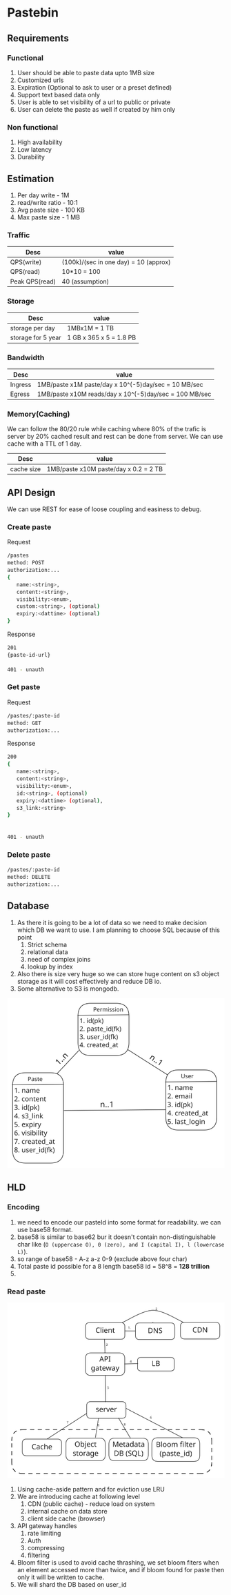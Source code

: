 # Pastebin

## Requirements

### Functional

1. User should be able to paste data upto 1MB size
2. Customized urls
3. Expiration (Optional to ask to user or a preset defined)
4. Support text based data only
5. User is able to set visibility of a url to public or private
6. User can delete the paste as well if created by him only

### Non functional

1. High availability
2. Low latency
3. Durability

## Estimation

1. Per day write - 1M
2. read/write ratio - 10:1
3. Avg paste size - 100 KB
4. Max paste size - 1 MB

### Traffic

| Desc           | value                                 |
| -------------- | ------------------------------------- |
| QPS(write)     | (100k)/(sec in one day) = 10 (approx) |
| QPS(read)      | 10\*10 = 100                          |
| Peak QPS(read) | 40 (assumption)                       |

### Storage

| Desc               | value                   |
| ------------------ | ----------------------- |
| storage per day    | 1MBx1M = 1 TB           |
| storage for 5 year | 1 GB x 365 x 5 = 1.8 PB |

### Bandwidth

| Desc    | value                                                  |
| ------- | ------------------------------------------------------ |
| Ingress | 1MB/paste x1M paste/day x 10^(-5)day/sec = 10 MB/sec   |
| Egress  | 1MB/paste x10M reads/day x 10^(-5)day/sec = 100 MB/sec |

### Memory(Caching)

We can follow the 80/20 rule while caching where 80% of the trafic is server by 20% cached result and rest can be done from server. We can use cache with a TTL of 1 day.

| Desc       | value                                 |
| ---------- | ------------------------------------- |
| cache size | 1MB/paste x10M paste/day x 0.2 = 2 TB |

## API Design

We can use REST for ease of loose coupling and easiness to debug.

### Create paste

Request

```sh
/pastes
method: POST
authorization:...
{
   name:<string>,
   content:<string>,
   visibility:<enum>,
   custom:<string>, (optional)
   expiry:<dattime> (optional)
}
```

Response

```sh
201
{paste-id-url}

401 - unauth
```

### Get paste

Request

```sh
/pastes/:paste-id
method: GET
authorization:...
```

Response

```sh
200
{
   name:<string>,
   content:<string>,
   visibility:<enum>,
   id:<string>, (optional)
   expiry:<dattime> (optional),
   s3_link:<string>
}


401 - unauth
```

### Delete paste

```sh
/pastes/:paste-id
method: DELETE
authorization:...
```

## Database

1. As there it is going to be a lot of data so we need to make decision which DB we want to use. I am planning to choose SQL because of this point
   1. Strict schema
   2. relational data
   3. need of complex joins
   4. lookup by index
2. Also there is size very huge so we can store huge content on s3 object storage as it will cost effectively and reduce DB io.
3. Some alternative to S3 is mongodb.

<p align="center">
   <img src="./images/pastebin/schema-design.svg"/>
</p>

## HLD

### Encoding

1. we need to encode our pasteId into some format for readability. we can use base58 format.
2. base58 is similar to base62 bur it doesn't contain non-distinguishable char like (`O (uppercase O), 0 (zero), and I (capital I), l (lowercase L)`).
3. so range of base58 - A-z a-z 0-9 (exclude above four char)
4. Total paste id possible for a 8 length base58 id = 58^8 = **128 trillion**
5.

### Read paste

<p align="center">
   <img src="./images/pastebin/read.svg"/>
</p>

1. Using cache-aside pattern and for eviction use LRU
2. We are introducing cache at following level
   1. CDN (public cache) - reduce load on system
   2. internal cache on data store
   3. client side cache (browser)
3. API gateway handles
   1. rate limiting
   2. Auth
   3. compressing
   4. filtering
4. Bloom filter is used to avoid cache thrashing, we set bloom fiters when an element accessed more than twice, and if bloom found for paste then only it will be written to cache.
5. We will shard the DB based on user_id
